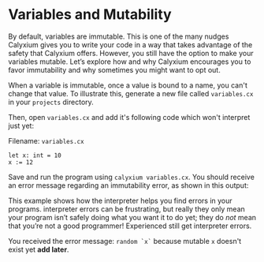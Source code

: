 # Variables and Mutability

By default, variables are immutable. This is one of the many nudges Calyxium gives you to write your code in a way that takes advantage of the safety that Calyxium offers. However, you still have the option to make your variables mutable. Let’s explore how and why Calyxium encourages you to favor immutability and why sometimes you might want to opt out.

When a variable is immutable, once a value is bound to a name, you can't change that value. To illustrate this, generate a new file called `variables.cx` in your `projects` directory.

Then, open `variables.cx` and add it's following code which won't interpret just yet:

<span class="filename">Filename: `variables.cx`</span>

```calyxium,no
let x: int = 10
x := 12
```

Save and run the program using `calyxium variables.cx`. You should receive an error message regarding an immutability error, as shown in this output:

This example shows how the interpreter helps you find errors in your programs.
interpreter errors can be frustrating, but really they only mean your program
isn’t safely doing what you want it to do yet; they do _not_ mean that you’re
not a good programmer! Experienced <add word for what we call people that use calyxium> still get interpreter errors.

You received the error message:
`` random `x` `` because mutable `x` doesn't exist yet **add later**.